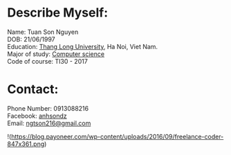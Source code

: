 # Describe Myself:  
Name: Tuan Son Nguyen  
DOB: 21/06/1997  
Education: [Thang Long University](http://www.thanglong.edu.vn), Ha Noi, Viet Nam.  
Major of study: [Computer science](http://thanglong.edu.vn/khoa-bo-mon/khoa-toan-tin/b-mon-tin/gt-bmtin/1203-gioi-thieu-bo-mon-tin-hoc)  
Code of course: TI30 - 2017  

# Contact:  
Phone Number: 0913088216  
Facebook: [anhsondz](http://www.fb.com/socdownny)  
Email: ngtson216@gmail.com  
  
!(https://blog.payoneer.com/wp-content/uploads/2016/09/freelance-coder-847x361.png)